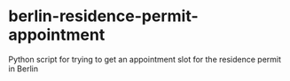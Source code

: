 # berlin-residence-permit-appointment
Python script for trying to get an appointment slot for the residence permit in Berlin
